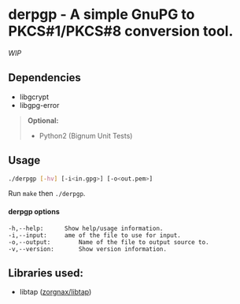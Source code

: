 # derpgp - A simple GnuPG to PKCS#1/PKCS#8 conversion tool.

*WIP*

## Dependencies

* libgcrypt
* libgpg-error

> **Optional:**
> * Python2 (Bignum Unit Tests)

## Usage
```bash
./derpgp [-hv] [-i<in.gpg>] [-o<out.pem>]
```

Run `make` then `./derpgp`.

#### derpgp options

	-h,--help:		Show help/usage information.
	-i,--input:		ame of the file to use for input.
	-o,--output:		Name of the file to output source to.
	-v,--version:		Show version information.

## Libraries used:

* libtap ([zorgnax/libtap](https://github.com/zorgnax/libtap))
